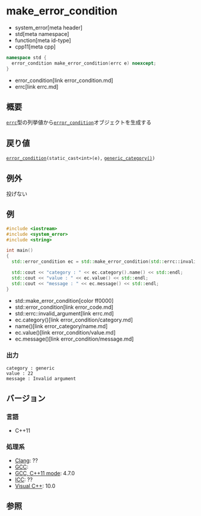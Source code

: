 # make_error_condition
* system_error[meta header]
* std[meta namespace]
* function[meta id-type]
* cpp11[meta cpp]

```cpp
namespace std {
  error_condition make_error_condition(errc e) noexcept;
}
```
* error_condition[link error_condition.md]
* errc[link errc.md]

## 概要
[`errc`](errc.md)型の列挙値から[`error_condition`](error_condition.md)オブジェクトを生成する


## 戻り値
[`error_condition`](error_condition.md)`(static_cast<int>(e),` [`generic_category()`](generic_category.md)`)`


## 例外
投げない


## 例
```cpp example
#include <iostream>
#include <system_error>
#include <string>

int main()
{
  std::error_condition ec = std::make_error_condition(std::errc::invalid_argument);

  std::cout << "category : " << ec.category().name() << std::endl;
  std::cout << "value : " << ec.value() << std::endl;
  std::cout << "message : " << ec.message() << std::endl;
}
```
* std::make_error_condition[color ff0000]
* std::error_condition[link error_code.md]
* std::errc::invalid_argument[link errc.md]
* ec.category()[link error_condition/category.md]
* name()[link error_category/name.md]
* ec.value()[link error_condition/value.md]
* ec.message()[link error_condition/message.md]

### 出力
```
category : generic
value : 22
message : Invalid argument
```

## バージョン
### 言語
- C++11

### 処理系
- [Clang](/implementation.md#clang): ??
- [GCC](/implementation.md#gcc): 
- [GCC, C++11 mode](/implementation.md#gcc): 4.7.0
- [ICC](/implementation.md#icc): ??
- [Visual C++](/implementation.md#visual_cpp): 10.0


## 参照


